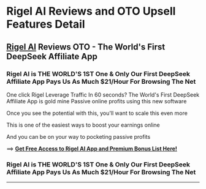 # Rigel AI Reviews and OTO Upsell Features Detail

## [Rigel AI](https://jvupsell.com/2025/02/rigel-ai-reviews-and-oto-upsell/) Reviews OTO - The World's First DeepSeek Affiliate App 

### Rigel AI is THE WORLD'S 1ST One & Only  Our First DeepSeek Affiliate App Pays Us As Much $21/Hour For Browsing The Net

One click Rigel   Leverage Traffic In 60 seconds?
The World's First DeepSeek Affiliate App is  gold mine Passive online profits using this new software

Once you see the potential with this, you'll want to scale this even more

This is one of the easiest ways to boost your earnings online

And you can be on your way to pocketing passive profits

==> [**Get Free Access to Rigel AI App and Premium Bonus List Here!**](https://warriorplus.com/o2/a/yp3shtf/0)

### Rigel AI is THE WORLD'S 1ST One & Only  Our First DeepSeek Affiliate App Pays Us As Much $21/Hour For Browsing The Net


---
